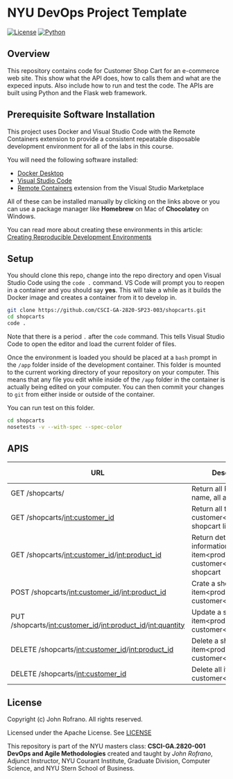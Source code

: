 # NYU DevOps Project Template

[![License](https://img.shields.io/badge/License-Apache_2.0-blue.svg)](https://opensource.org/licenses/Apache-2.0)
[![Python](https://img.shields.io/badge/Language-Python-blue.svg)](https://python.org/)


## Overview

This repository contains code for Customer Shop Cart for an e-commerce web site. This show what the API does, how to calls them and what are the expeced inputs. Also include how to run and test the code. The APIs are built using Python and the Flask web framework.

## Prerequisite Software Installation
This project uses Docker and Visual Studio Code with the Remote Containers extension to provide a consistent repeatable disposable development environment for all of the labs in this course.

You will need the following software installed:

- [Docker Desktop](https://www.docker.com/products/docker-desktop)
- [Visual Studio Code](https://code.visualstudio.com)
- [Remote Containers](https://marketplace.visualstudio.com/items?itemName=ms-vscode-remote.remote-containers) extension from the Visual Studio Marketplace

All of these can be installed manually by clicking on the links above or you can use a package manager like **Homebrew** on Mac of **Chocolatey** on Windows.

You can read more about creating these environments in this article: [Creating Reproducible Development Environments](https://johnrofrano.medium.com/creating-reproducible-development-environments-fac8d6471f35)
## Setup
You should clone this repo, change into the repo directory and open Visual Studio Code using the `code .` command. VS Code will prompt you to reopen in a container and you should say **yes**. This will take a while as it builds the Docker image and creates a container from it to develop in.

```bash
git clone https://github.com/CSCI-GA-2820-SP23-003/shopcarts.git
cd shopcarts
code .
```
Note that there is a period `.` after the `code` command. This tells Visual Studio Code to open the editor and load the current folder of files.

Once the environment is loaded you should be placed at a `bash` prompt in the `/app` folder inside of the development container. This folder is mounted to the current working directory of your repository on your computer. This means that any file you edit while inside of the `/app` folder in the container is actually being edited on your computer. You can then commit your changes to `git` from either inside or outside of the container.

You can run test on this folder.
```bash
cd shopcarts
nosetests -v --with-spec --spec-color
```

## APIS

| URL | Description | Return code |
| -------- | -------- | -------- |
| GET /shopcarts/ | Return all REST API name, all available paths | 200 |
| GET /shopcarts/<int:customer_id> | Return all the items in customer<customer_id> shopcart lists| |
| GET /shopcarts/<int:customer_id>/<int:product_id> | Return detail information about item<product_id> in customer<customer_id> shopcart| |
| POST /shopcarts/<int:customer_id>/<int:product_id> | Crate a shop cart item<product_id> for customer<customer_id> | |
| PUT /shopcarts/<int:customer_id>/<int:product_id>/<int:quantity> | Update a shop cart item<product_id> for customer<customer_id> | 200, 404 |
| DELETE /shopcarts/<int:customer_id>/<int:product_id> | Delete a shop cart item<product_id> for customer<customer_id> | 200, 404 |
| DELETE /shopcarts/<int:customer_id> | Delete all items for customer<customer_id> | |


## License

Copyright (c) John Rofrano. All rights reserved.

Licensed under the Apache License. See [LICENSE](LICENSE)

This repository is part of the NYU masters class: **CSCI-GA.2820-001 DevOps and Agile Methodologies** created and taught by *John Rofrano*, Adjunct Instructor, NYU Courant Institute, Graduate Division, Computer Science, and NYU Stern School of Business.
